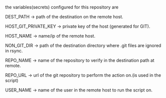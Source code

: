 the variables(secrets) configured for this repository are 


DEST_PATH -> path of the destination on the remote host.

HOST_GIT_PRIVATE_KEY -> private key of the host (generated for GIT).

HOST_NAME -> name/ip of the remote host.

NON_GIT_DIR -> path of the destination directory where .git files are ignored in rsync.

REPO_NAME -> name of the repository to verify in the destination path at remote.

REPO_URL -> url of the git repository to perform the action on.(is used in the script)

USER_NAME -> name of the user in the remote host to run the script on.


